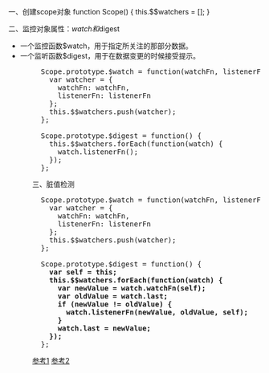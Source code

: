 一、创建scope对象
function Scope() {
  this.$$watchers = [];
}

二、监控对象属性：$watch和$digest
<ul>
  <li>
    一个监控函数$watch，用于指定所关注的那部分数据。
  </li>
  <li>
    一个监听函数$digest，用于在数据变更的时候接受提示。
  </li>
<ul>

<pre>
  Scope.prototype.$watch = function(watchFn, listenerFn) {
    var watcher = {
      watchFn: watchFn,
      listenerFn: listenerFn
    };
    this.$$watchers.push(watcher);
  };
  
  Scope.prototype.$digest = function() {
    this.$$watchers.forEach(function(watch) {
      watch.listenerFn();
    });  
  };
</pre>
三、脏值检测
<pre>
  Scope.prototype.$watch = function(watchFn, listenerFn) {
    var watcher = {
      watchFn: watchFn,
      listenerFn: listenerFn
    };
    this.$$watchers.push(watcher);
  };
  
  Scope.prototype.$digest = function() {
    <b>var self = this;
    this.$$watchers.forEach(function(watch) {
      var newValue = watch.watchFn(self);
      var oldValue = watch.last;
      if (newValue != oldValue) {
        watch.listenerFn(newValue, oldValue, self);
      }
      watch.last = newValue;
    });</b>  
  };
</pre>


<a href="http://www.cnblogs.com/xuezhi/p/4897831.html">参考1</a>
<a href="http://www.ituring.com.cn/article/39865">参考2</a>
